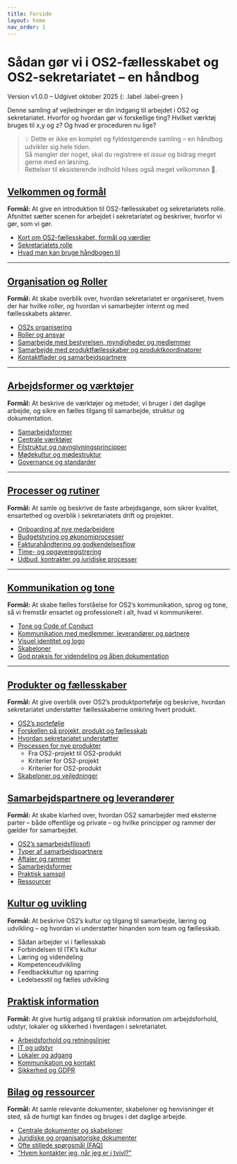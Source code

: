 ```yaml
---
title: Forside
layout: home
nav_order: 1
---
```


# Sådan gør vi i OS2-fællesskabet og OS2-sekretariatet – en håndbog

Version v1.0.0 – Udgivet oktober 2025
{: .label .label-green }  

Denne samling af vejledninger er din indgang til arbejdet i OS2 og sekretariatet. Hvorfor og hvordan gør vi forskellige ting? Hvilket værktøj bruges til x,y og z? Og hvad er proceduren nu lige?

> 💡 Dette er ikke en komplet og fyldestgørende samling – en håndbog udvikler sig hele tiden.  
> Så mangler der noget, skal du registrere et *issue* og bidrag meget gerne med en løsning.  
> Rettelser til eksisterende indhold hilses også meget velkommen 🙌.


## [Velkommen og formål](./docs/welcome_and_purpose)

**Formål:** At give en introduktion til OS2-fællesskabet og sekretariatets rolle. Afsnittet sætter scenen for arbejdet i sekretariatet og beskriver, hvorfor vi gør, som vi gør.

- [Kort om OS2-fællesskabet, formål og værdier](./docs/welcome_and_purpose#formaal)
- [Sekretariatets rolle](./docs/welcome_and_purpose.md#rolle)
- [Hvad man kan bruge håndbogen til](./docs/welcome_and_purpose#haandbog)

---

## [Organisation og Roller](./docs/organisation_and_roles)

**Formål:** At skabe overblik over, hvordan sekretariatet er organiseret, hvem der har hvilke roller, og hvordan vi samarbejder internt og med fællesskabets aktører.

- [OS2s organisering](./docs/organisation_and_roles#organisering)
- [Roller og ansvar](./docs/organisation_and_roles#roller)
- [Samarbejde med bestyrelsen, myndigheder og medlemmer](./docs/organisation_and_roles#samarbejde)
- [Samarbejde med produktfællesskaber og produktkoordinatorer](./docs/organisation_and_roles#samarbejde2)
- [Kontaktflader og samarbejdspartnere](./docs/organisation_and_roles#kontaktflader)

---

## [Arbejdsformer og værktøjer](./docs/workflow_and_tools)

**Formål:** At beskrive de værktøjer og metoder, vi bruger i det daglige arbejde, og sikre en fælles tilgang til samarbejde, struktur og dokumentation.

- [Samarbejdsformer](./docs/workflow_and_tools#samarbejdsformer)
- [Centrale værktøjer](./docs/workflow_and_tools#tools)
- [Filstruktur og navngivningsprincipper](./docs/workflow_and_tools#filstruktur)
- [Mødekultur og mødestruktur](./docs/workflow_and_tools#modekultur)
- [Governance og standarder](./docs/workflow_and_tools#governance)

---

## [Processer og rutiner](./docs/processes_and_rutines)

**Formål:** At samle og beskrive de faste arbejdsgange, som sikrer kvalitet, ensartethed og overblik i sekretariatets drift og projekter.

- [Onboarding af nye medarbejdere](./docs/processes_and_rutines#onboarding)
- [Budgetstyring og økonomiprocesser](./docs/processes_and_rutines#budgetstyring)
- [Fakturahåndtering og godkendelsesflow](./docs/processes_and_rutines#faktura)
- [Time- og opgaveregistrering](./docs/processes_and_rutines#time)
- [Udbud, kontrakter og juridiske processer](./docs/processes_and_rutines#udbud)

---

## [Kommunikation og tone](./docs/communication)

**Formål:** At skabe fælles forståelse for OS2’s kommunikation, sprog og tone, så vi fremstår ensartet og professionelt i alt, hvad vi kommunikerer.

- [Tone og Code of Conduct](./docs/communication#tone)
- [Kommunikation med medlemmer, leverandører og partnere](./docs/communication#kommunikation)
- [Visuel identitet og logo](./docs/communication#visuel)
- [Skabeloner](./docs/communication#skabeloner)
- [God praksis for videndeling og åben dokumentation](./docs/communication#praksis)

---

## [Produkter og fællesskaber](./docs/products_and_communities)

**Formål:** At give overblik over OS2’s produktportefølje og beskrive, hvordan sekretariatet understøtter fællesskaberne omkring hvert produkt.

- [OS2’s portefølje](./docs/products_and_communities#portfolio)
- [Forskellen på projekt, produkt og fællesskab](./docs/products_and_communities#forskel)
- [Hvordan sekretariatet understøtter](./docs/products_and_communities#support)
- [Processen for nye produkter](./docs/products_and_communities#process)
  - Fra OS2-projekt til OS2-produkt
  - Kriterier for OS2-projekt
  - Kriterier for OS2-produkt
- [Skabeloner og vejledninger](./docs/products_and_communities#templates)


## [Samarbejdspartnere og leverandører](./docs/partners_and_suppliers)

**Formål:** At skabe klarhed over, hvordan OS2 samarbejder med eksterne parter – både offentlige og private – og hvilke principper og rammer der gælder for samarbejdet.

- [OS2’s samarbejdsfilosofi](./docs/partners_and_suppliers#filosofi)  
- [Typer af samarbejdspartnere](./docs/partners_and_suppliers#typer)  
- [Aftaler og rammer](./docs/partners_and_suppliers#aftaler)  
- [Samarbejdsformer](./docs/partners_and_suppliers#samarbejdsformer)  
- [Praktisk samspil](./docs/partners_and_suppliers#praktisk)  
- [Ressourcer](./docs/partners_and_suppliers#ressourcer)


## [Kultur og uvikling](./docs/culture_and_development)

**Formål:** At beskrive OS2’s kultur og tilgang til samarbejde, læring og udvikling – og hvordan vi understøtter hinanden som team og fællesskab.

- Sådan arbejder vi i fællesskab
- Forbindelsen til ITK’s kultur  
- Læring og videndeling  
- Kompetenceudvikling  
- Feedbackkultur og sparring  
- Ledelsesstil og fælles udvikling


## [Praktisk information](./docs/practical_information)

**Formål:** At give hurtig adgang til praktisk information om arbejdsforhold, udstyr, lokaler og sikkerhed i hverdagen i sekretariatet.

- [Arbejdsforhold og retningslinjer](./docs/practical_information#arbejdsforhold)  
- [IT og udstyr](./docs/practical_information#it)  
- [Lokaler og adgang](./docs/practical_information#lokaler)  
- [Kommunikation og kontakt](./docs/practical_information#kommunikation)  
- [Sikkerhed og GDPR](./docs/practical_information#sikkerhed)


## [Bilag og ressourcer](./docs/appendix#)

**Formål:** At samle relevante dokumenter, skabeloner og henvisninger ét sted, så de hurtigt kan findes og bruges i det daglige arbejde.

- [Centrale dokumenter og skabeloner](./docs/appendix#central)
- [Juridiske og organisatoriske dokumenter](./docs/appendix#jura)
- [Ofte stillede spørgsmål (FAQ)](./docs/appendix#faq)
- [“Hvem kontakter jeg, når jeg er i tvivl?”](./docs/appendix#faq)
